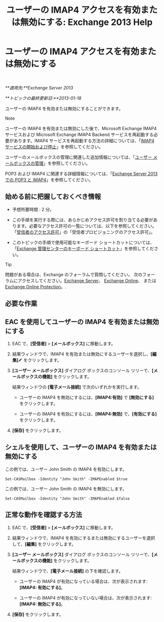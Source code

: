 ﻿---
title: 'ユーザーの IMAP4 アクセスを有効または無効にする: Exchange 2013 Help'
TOCTitle: ユーザーの IMAP4 アクセスを有効または無効にする
ms:assetid: a685fae4-b6f1-42fe-8bdc-5f99f9617799
ms:mtpsurl: https://technet.microsoft.com/ja-jp/library/Bb676481(v=EXCHG.150)
ms:contentKeyID: 49896397
ms.date: 04/24/2018
mtps_version: v=EXCHG.150
ms.translationtype: HT
---

# ユーザーの IMAP4 アクセスを有効または無効にする

 

_**適用先:**Exchange Server 2013_

_**トピックの最終更新日:**2013-01-18_

ユーザーの IMAP4 を有効または無効にすることができます。


> [!NOTE]
> ユーザーの IMAP4 を有効または無効にした後で、Microsoft Exchange IMAP4 サービスおよび Microsoft Exchange IMAP4 Backend サービスを再起動する必要があります。IMAP4 サービスを再起動する方法の詳細については、「<A href="start-and-stop-the-imap4-services-exchange-2013-help.md">IMAP4 サービスの開始および停止</A>」を参照してください。



ユーザーのメールボックスの管理に関連した追加情報については、「[ユーザー メールボックスの管理](manage-user-mailboxes-exchange-2013-help.md)」を参照してください。

POP3 および IMAP4 に関連する詳細情報については、「[Exchange Server 2013 での POP3 と IMAP4](pop3-and-imap4-in-exchange-server-2013-exchange-2013-help.md)」を参照してください。

## 始める前に把握しておくべき情報

  - 予想所要時間 : 2 分。

  - この手順を実行する際には、あらかじめアクセス許可を割り当てる必要があります。必要なアクセス許可の一覧については、以下を参照してください。「[受信者のアクセス許可](recipients-permissions-exchange-2013-help.md)」の「受信者プロビジョニングのアクセス許可」。

  - このトピックの手順で使用可能なキーボード ショートカットについては、「[Exchange 管理センターのキーボード ショートカット](keyboard-shortcuts-in-the-exchange-admin-center-exchange-online-protection-help.md)」を参照してください。


> [!TIP]
> 問題がある場合は、Exchange のフォーラムで質問してください。 次のフォーラムにアクセスしてください。<A href="https://go.microsoft.com/fwlink/p/?linkid=60612">Exchange Server</A>、 <A href="https://go.microsoft.com/fwlink/p/?linkid=267542">Exchange Online</A>、 または <A href="https://go.microsoft.com/fwlink/p/?linkid=285351">Exchange Online Protection</A>。.



## 必要な作業

## EAC を使用してユーザーの IMAP4 を有効または無効にする

1.  EAC で、**\[受信者\]** \> **\[メールボックス\]** に移動します。

2.  結果ウィンドウで、IMAP4 を有効または無効にするユーザーを選択し、**\[編集\]**![編集アイコン](images/Bb124582.6f53ccb2-1f13-4c02-bea0-30690e6ea71d(EXCHG.150).gif "編集アイコン") をクリックします。

3.  **\[ユーザー メールボックス\]** ダイアログ ボックスのコンソール ツリーで、**\[メールボックスの機能\]** をクリックします。
    
    結果ウィンドウの **\[電子メール接続\]** で次のいずれかを実行します。
    
      - ユーザーの IMAP4 を無効にするには、**\[IMAP4:有効\]** で **\[無効にする\]** をクリックします。
    
      - ユーザーの IMAP4 を有効にするには、**\[IMAP4:無効\]** で、**\[有効にする\]** をクリックします。

4.  **\[保存\]** をクリックします。

## シェルを使用して、ユーザーの IMAP4 を有効または無効にする

この例では、ユーザー John Smith の IMAP4 を有効にします。

    Set-CASMailbox -Identity "John Smith" -IMAPEnabled $true

この例では、ユーザー John Smith の IMAP4 を無効にします。

    Set-CASMailbox -Identity "John Smith" -IMAPEnabled $false

## 正常な動作を確認する方法

1.  EAC で、**\[受信者\]** \> **\[メールボックス\]** に移動します。

2.  結果ウィンドウで、IMAP4 を有効にするまたは無効にするユーザーを選択して、**\[編集\]** をクリックします。

3.  **\[ユーザー メールボックス\]** ダイアログ ボックスのコンソール ツリーで、**\[メールボックスの機能\]** をクリックします。
    
    結果ウィンドウで、**\[電子メール接続\]** の下を確認します。
    
      - ユーザーの IMAP4 が有効になっている場合は、次が表示されます: **\[IMAP4: 有効にする\]**。
    
      - ユーザーの IMAP4 が有効になっていない場合は、次が表示されます: **\[IMAP4: 無効にする\]**。

4.  **\[保存\]** をクリックします。

